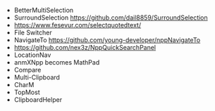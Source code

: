 * BetterMultiSelection
* SurroundSelection
https://github.com/dail8859/SurroundSelection
* https://www.fesevur.com/selectquotedtext/
* File Switcher
* NavigateTo
https://github.com/young-developer/nppNavigateTo
* https://github.com/nex3z/NppQuickSearchPanel
* LocationNav
* anmXNpp becomes MathPad
* Compare
* Multi-Clipboard
* CharM
* TopMost
* ClipboardHelper

